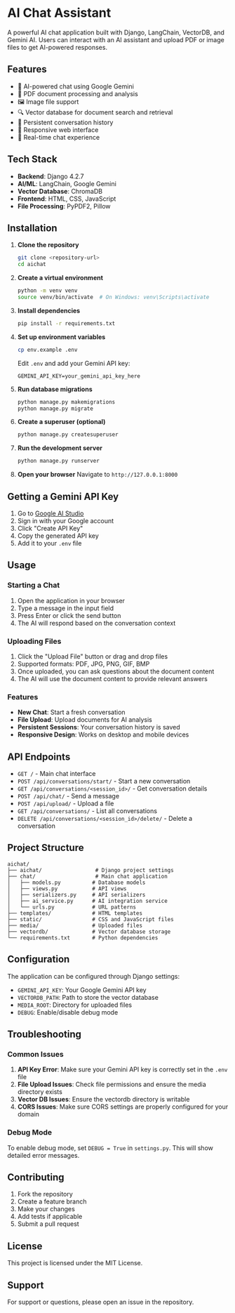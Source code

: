 # AI Chat Assistant

A powerful AI chat application built with Django, LangChain, VectorDB, and Gemini AI. Users can interact with an AI assistant and upload PDF or image files to get AI-powered responses.

## Features

- 🤖 AI-powered chat using Google Gemini
- 📄 PDF document processing and analysis
- 🖼️ Image file support
- 🔍 Vector database for document search and retrieval
- 💬 Persistent conversation history
- 📱 Responsive web interface
- 🚀 Real-time chat experience

## Tech Stack

- **Backend**: Django 4.2.7
- **AI/ML**: LangChain, Google Gemini
- **Vector Database**: ChromaDB
- **Frontend**: HTML, CSS, JavaScript
- **File Processing**: PyPDF2, Pillow

## Installation

1. **Clone the repository**
   ```bash
   git clone <repository-url>
   cd aichat
   ```

2. **Create a virtual environment**
   ```bash
   python -m venv venv
   source venv/bin/activate  # On Windows: venv\Scripts\activate
   ```

3. **Install dependencies**
   ```bash
   pip install -r requirements.txt
   ```

4. **Set up environment variables**
   ```bash
   cp env.example .env
   ```
   Edit `.env` and add your Gemini API key:
   ```
   GEMINI_API_KEY=your_gemini_api_key_here
   ```

5. **Run database migrations**
   ```bash
   python manage.py makemigrations
   python manage.py migrate
   ```

6. **Create a superuser (optional)**
   ```bash
   python manage.py createsuperuser
   ```

7. **Run the development server**
   ```bash
   python manage.py runserver
   ```

8. **Open your browser**
   Navigate to `http://127.0.0.1:8000`

## Getting a Gemini API Key

1. Go to [Google AI Studio](https://makersuite.google.com/app/apikey)
2. Sign in with your Google account
3. Click "Create API Key"
4. Copy the generated API key
5. Add it to your `.env` file

## Usage

### Starting a Chat
1. Open the application in your browser
2. Type a message in the input field
3. Press Enter or click the send button
4. The AI will respond based on the conversation context

### Uploading Files
1. Click the "Upload File" button or drag and drop files
2. Supported formats: PDF, JPG, PNG, GIF, BMP
3. Once uploaded, you can ask questions about the document content
4. The AI will use the document content to provide relevant answers

### Features
- **New Chat**: Start a fresh conversation
- **File Upload**: Upload documents for AI analysis
- **Persistent Sessions**: Your conversation history is saved
- **Responsive Design**: Works on desktop and mobile devices

## API Endpoints

- `GET /` - Main chat interface
- `POST /api/conversations/start/` - Start a new conversation
- `GET /api/conversations/<session_id>/` - Get conversation details
- `POST /api/chat/` - Send a message
- `POST /api/upload/` - Upload a file
- `GET /api/conversations/` - List all conversations
- `DELETE /api/conversations/<session_id>/delete/` - Delete a conversation

## Project Structure

```
aichat/
├── aichat/                 # Django project settings
├── chat/                   # Main chat application
│   ├── models.py          # Database models
│   ├── views.py           # API views
│   ├── serializers.py     # API serializers
│   ├── ai_service.py      # AI integration service
│   └── urls.py            # URL patterns
├── templates/             # HTML templates
├── static/                # CSS and JavaScript files
├── media/                 # Uploaded files
├── vectordb/              # Vector database storage
└── requirements.txt       # Python dependencies
```

## Configuration

The application can be configured through Django settings:

- `GEMINI_API_KEY`: Your Google Gemini API key
- `VECTORDB_PATH`: Path to store the vector database
- `MEDIA_ROOT`: Directory for uploaded files
- `DEBUG`: Enable/disable debug mode

## Troubleshooting

### Common Issues

1. **API Key Error**: Make sure your Gemini API key is correctly set in the `.env` file
2. **File Upload Issues**: Check file permissions and ensure the media directory exists
3. **Vector DB Issues**: Ensure the vectordb directory is writable
4. **CORS Issues**: Make sure CORS settings are properly configured for your domain

### Debug Mode

To enable debug mode, set `DEBUG = True` in `settings.py`. This will show detailed error messages.

## Contributing

1. Fork the repository
2. Create a feature branch
3. Make your changes
4. Add tests if applicable
5. Submit a pull request

## License

This project is licensed under the MIT License.

## Support

For support or questions, please open an issue in the repository.
